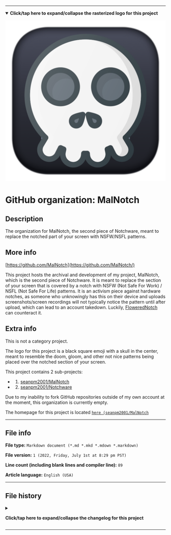 
***

<!--
<details><summary><b lang="en">Click/tap here to expand/collapse the vectorized logo for this project</b></summary>

![WichCraft_Icon_1024px.svg failed to load. The file may be missing or corrupt. Check the file path for errors first.](/AdditionalInfo/2/MalNotch/WichCraft_Icon_1024px.svg)

</details>
!-->

<details open><summary><b lang="en">Click/tap here to expand/collapse the rasterized logo for this project</b></summary>

![MalNotch_Icon1_1024px_HighCompression.png failed to load. The file may be missing or corrupt. Check the file path for errors first.](/AdditionalInfo/2/MalNotch/MalNotch_Icon1_1024px_HighCompression.png)

</details>

# GitHub organization: MalNotch

## Description

The organization for MalNotch, the second piece of Notchware, meant to replace the notched part of your screen with NSFW/NSFL patterns.

## More info

[https://github.com/MalNotch](https://github.com/MalNotch/)

This project hosts the archival and development of my project, MalNotch, which is the second piece of Notchware. It is meant to replace the section of your screen that is covered by a notch with NSFW (Not Safe For Work) / NSFL (Not Safe For Life) patterns. It is an activism piece against hardware notches, as someone who unknowingly has this on their device and uploads screenshots/screen recordings will not typically notice the pattern until after upload, which can lead to an account takedown. Luckily, [FloweredNotch](https://github.com/FloweredNotch/) can counteract it.

## Extra info

This is not a category project.

The logo for this project is a black square emoji with a skull in the center, meant to resemble the doom, gloom, and other not nice patterns being placed over the notched section of your screen.

This project contains 2 sub-projects:

- 1. [seanpm2001/MalNotch](https://github.com/seanpm2001/MalNotch/)
- 2. [seanpm2001/Notchware](https://github.com/seanpm2001/Notchware/)
<!-- - 3. [seanpm2001/FloweredNotch](https://github.com/seanpm2001/FloweredNotch/) !-->

Due to my inability to fork GitHub repositories outside of my own account at the moment, this organization is currently empty.

The homepage for this project is located [`here (seanpm2001/MalNotch`](https://github.com/seanpm2001/MalNotch/)

<!--
There is no current home repository for this project.
!-->

***

## File info

**File type:** `Markdown document (*.md *.mkd *.mdown *.markdown)`

**File version:** `1 (2022, Friday, July 1st at 8:29 pm PST)`

**Line count (including blank lines and compiler line):** `89`

**Article language:** `English (USA)`

***

## File history

<details><summary><p lang="en"><b>Click/tap here to expand/collapse the changelog for this project</b></p></summary>

<details><summary><p lang="en"><b>Version 1 (2022, Friday, July 1st at 8:29 pm PST)</b></p></summary>

**This version was made by:** [`@seanpm2001`](https://github.com/seanpm2001/)

> Changes:

- [x] Started the file
<!-- - [x] Referenced the organization icon (raster) !-->
- [x] Referenced the organization icon (vector)
- [x] Added the organization description
- [x] Added the `more info` section
- [x] Added the `extra info` section
- [x] Added the `file info` section
- [x] Added the `file history` section
- [ ] No other changes in version 1

</details>

</details>

***
